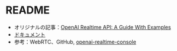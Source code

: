 # README

- オリジナルの記事：[OpenAI Realtime API: A Guide With Examples](https://www.datacamp.com/tutorial/realtime-api-openai)
- [ドキュメント](https://platform.openai.com/docs/guides/realtime-model-capabilities#text-inputs-and-outputs)
- 参考：WebRTC、GitHub, [openai-realtime-console](https://github.com/openai/openai-realtime-console)
